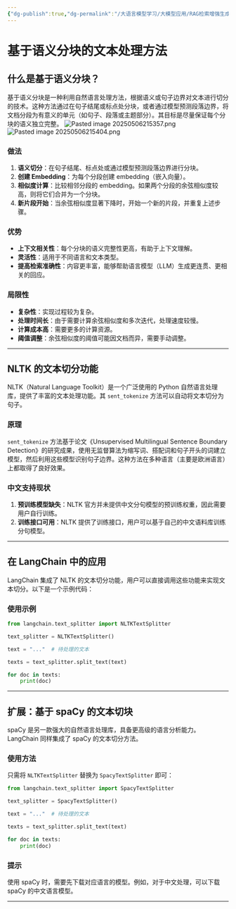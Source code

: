 ```yaml
---
{"dg-publish":true,"dg-permalink":"/大语言模型学习/大模型应用/RAG检索增强生成/基于语义分块","dg-home":false,"dg-description":"在此输入笔记的描述","dg-hide":false,"dg-hide-title":false,"dg-show-backlinks":true,"dg-show-local-graph":true,"dg-show-inline-title":true,"dg-pinned":false,"dg-passphrase":"在此输入访问密码","dg-enable-mathjax":false,"dg-enable-mermaid":false,"dg-enable-uml":false,"dg-note-icon":0,"dg-enable-dataview":false,"tags":["NLP"],"permalink":"/大语言模型学习/大模型应用/RAG检索增强生成/基于语义分块/","dgShowBacklinks":true,"dgShowLocalGraph":true,"dgShowInlineTitle":true,"dgPassFrontmatter":true,"noteIcon":0,"created":"2025-05-06T21:52:41.000+08:00","updated":"2025-05-06T22:00:11.000+08:00"}
---
```




# 基于语义分块的文本处理方法

## 什么是基于语义分块？
基于语义分块是一种利用自然语言处理方法，根据语义或句子边界对文本进行切分的技术。这种方法通过在句子结尾或标点处分块，或者通过模型预测段落边界，将文档分段为有意义的单元（如句子、段落或主题部分）。其目标是尽量保证每个分块的语义独立完整。
![Pasted image 20250506215357.png](/img/user/%E9%99%84%E4%BB%B6/Pasted%20image%2020250506215357.png)
![Pasted image 20250506215404.png](/img/user/%E9%99%84%E4%BB%B6/Pasted%20image%2020250506215404.png)

### 做法
1. **语义切分**：在句子结尾、标点处或通过模型预测段落边界进行分块。
2. **创建 Embedding**：为每个分段创建 embedding（嵌入向量）。
3. **相似度计算**：比较相邻分段的 embedding。如果两个分段的余弦相似度较高，则将它们合并为一个分块。
4. **新片段开始**：当余弦相似度显著下降时，开始一个新的片段，并重复上述步骤。


### 优势
- **上下文相关性**：每个分块的语义完整性更高，有助于上下文理解。
- **灵活性**：适用于不同语言和文本类型。
- **提高检索准确性**：内容更丰富，能够帮助语言模型（LLM）生成更连贯、更相关的回应。


### 局限性
- **复杂性**：实现过程较为复杂。
- **处理时间长**：由于需要计算余弦相似度和多次迭代，处理速度较慢。
- **计算成本高**：需要更多的计算资源。
- **阈值调整**：余弦相似度的阈值可能因文档而异，需要手动调整。

---


## NLTK 的文本切分功能
NLTK（Natural Language Toolkit）是一个广泛使用的 Python 自然语言处理库，提供了丰富的文本处理功能。其 `sent_tokenize` 方法可以自动将文本切分为句子。

### 原理
`sent_tokenize` 方法基于论文《Unsupervised Multilingual Sentence Boundary Detection》的研究成果，使用无监督算法为缩写词、搭配词和句子开头的词建立模型，然后利用这些模型识别句子边界。这种方法在多种语言（主要是欧洲语言）上都取得了良好效果。


### 中文支持现状
1. **预训练模型缺失**：NLTK 官方并未提供中文分句模型的预训练权重，因此需要用户自行训练。
2. **训练接口可用**：NLTK 提供了训练接口，用户可以基于自己的中文语料库训练分句模型。

---


## 在 LangChain 中的应用
LangChain 集成了 NLTK 的文本切分功能，用户可以直接调用这些功能来实现文本切分。以下是一个示例代码：

### 使用示例
```python
from langchain.text_splitter import NLTKTextSplitter

text_splitter = NLTKTextSplitter()

text = "..."  # 待处理的文本

texts = text_splitter.split_text(text)

for doc in texts:
    print(doc)
```

---


## 扩展：基于 spaCy 的文本切块
spaCy 是另一款强大的自然语言处理库，具备更高级的语言分析能力。LangChain 同样集成了 spaCy 的文本切分方法。

### 使用方法
只需将 `NLTKTextSplitter` 替换为 `SpacyTextSplitter` 即可：

```python
from langchain.text_splitter import SpacyTextSplitter

text_splitter = SpacyTextSplitter()

text = "..."  # 待处理的文本

texts = text_splitter.split_text(text)

for doc in texts:
    print(doc)
```


### 提示
使用 spaCy 时，需要先下载对应语言的模型。例如，对于中文处理，可以下载 spaCy 的中文语言模型。

---
